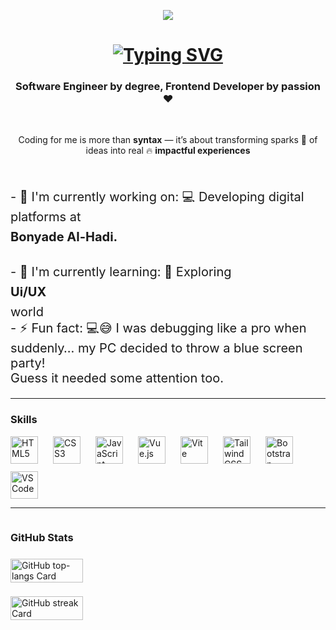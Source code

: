 <p align="center">
  <img src="https://user-images.githubusercontent.com/10498744/210012254-234538ff-d198-48aa-8964-37e6fd45d227.gif" />
</p>

<h1 align="center" style="margin-bottom:2px">
  <a href="https://git.io/typing-svg">
    <img src="https://readme-typing-svg.herokuapp.com?font=Fira+Code&weight=500&size=22&pause=1000&width=435&lines=Hi%2C+Welcome+to+My+Github+%F0%9F%91%8B" alt="Typing SVG" />
  </a>
</h1>

<h3 align="center">
  <b>Software Engineer</b> by degree, <strong>Frontend Developer</strong> by passion ❤️
</h3>

<br />

<p align="center">
  Coding for me is more than <b>syntax</b> — it’s about transforming sparks 🌟 of ideas into real 🔥 <b>impactful experiences</b>
</p>

<br />

<p style="font-size:20px;display:flex;flex-direction:column;gap:8px;" align="left">
- 💼 I'm currently working on: 💻 Developing digital platforms at <b>Bonyade Al-Hadi.</b><br />
- 🌱 I'm currently learning: 🎨 Exploring<b> Ui/UX </b>world<br />
- ⚡ Fun fact: 💻😅 I was debugging like a pro when suddenly… my PC decided to throw a blue screen party!<br> Guess it needed some attention too.
</p>

---

<h3 align="left">Skills</h3>

<div align="left" style="display: flex; flex-wrap: wrap; gap: 12px;">
  <img src="https://cdn.jsdelivr.net/gh/devicons/devicon@latest/icons/html/html.svg" height="44" alt="HTML5" style="margin-right: 12px" />
  <img src="https://cdn.jsdelivr.net/gh/devicons/devicon@latest/icons/css/css.svg" height="44" alt="CSS3" style="margin-right: 12px" />
  <img src="https://cdn.jsdelivr.net/gh/devicons/devicon/icons/javascript/javascript-original.svg" height="44" alt="JavaScript" style="margin-right: 12px" />
  <img src="https://cdn.jsdelivr.net/gh/devicons/devicon/icons/vuejs/vuejs-original.svg" height="44" alt="Vue.js" style="margin-right: 12px" />
  <img src="https://cdn.jsdelivr.net/gh/devicons/devicon@latest/icons/vitejs/vitejs-original.svg" height="44" alt="Vite" style="margin-right: 12px" />
  <img src="https://cdn.jsdelivr.net/gh/devicons/devicon@latest/icons/tailwindcss/tailwindcss-original.svg" height="44" alt="Tailwind CSS" style="margin-right: 12px" />
  <img src="https://cdn.jsdelivr.net/gh/devicons/devicon/icons/bootstrap/bootstrap-original.svg" height="44" alt="Bootstrap" style="margin-right: 12px" />
  <img src="https://cdn.jsdelivr.net/gh/devicons/devicon@latest/icons/vscode/vscode-original.svg" height="44" alt="VSCode" style="margin-right: 12px" />
</div>

---
<div style="display: flex; flex-direction: column; gap: 8px;">
<h3 align="left">GitHub Stats</h3>

  <img width="48%" src="https://github-readme-stats.vercel.app/api/top-langs?username=hsnpuply&theme=react&hide_title=false&layout=compact&langs_count=6&hide_progress=false&card_width=400" alt="GitHub top-langs Card" />

<p align="left">
      <img width="48%" src="https://streak-stats.demolab.com/?user=hsnpuply&theme=react&hide_border=false&date_format=M+j%5B%2C+Y%5D&mode=daily&hide_total_contributions=false&hide_current_streak=false&hide_longest_streak=false&card_height=200" alt="GitHub streak Card" />

</p>
</div>
